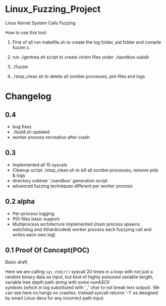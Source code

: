 Linux_Fuzzing_Project
=====================

Linux Kernel System Calls Fuzzing 

How to use this tool:

1) First of all run makefile.sh to create the log folder, pid folder and compile fuzzer.c.

2) run ./gentree.sh script to create victim files under ./sandbox subdir

3) ./fuzzer

4) ./stop_clean.sh to delete all zombie processes, pid-files and logs



Changelog
=========

0.4
---------
- bug fixes
- ./build.sh updated
- worker process recreation after crash


0.3
---------
+ Implemented all 15 syscals
+ Cleanup script ./stop_clean.sh to kill all zombie processes, remove pids & logs
+ directory subtree './sandbox' generation script
+ advanced fuzzing techniques different per worker process


0.2 alpha
---------

- Per-process logging
- PID-files basic support
- Multiprocess architecture implemented (main process spawns watchdog and 4(hardcoded)
  worker process each fuzzying call and writes each own log)

0.1 Proof Of Concept(POC)
---------
Basic draft. 

Here we are calling `sys_chdir()` syscall 20 times in a loop 
with not just a random binary data as input, but kind of highly poisoned
variable length, variable tree depth path string with some nonASCII \
symbols (which in log substituted with '_' char to not break text output).
We can see here no hangs no crashes. Instead syscall returns '-1'
as designed by smart Linux devs for any incorrect path input.
